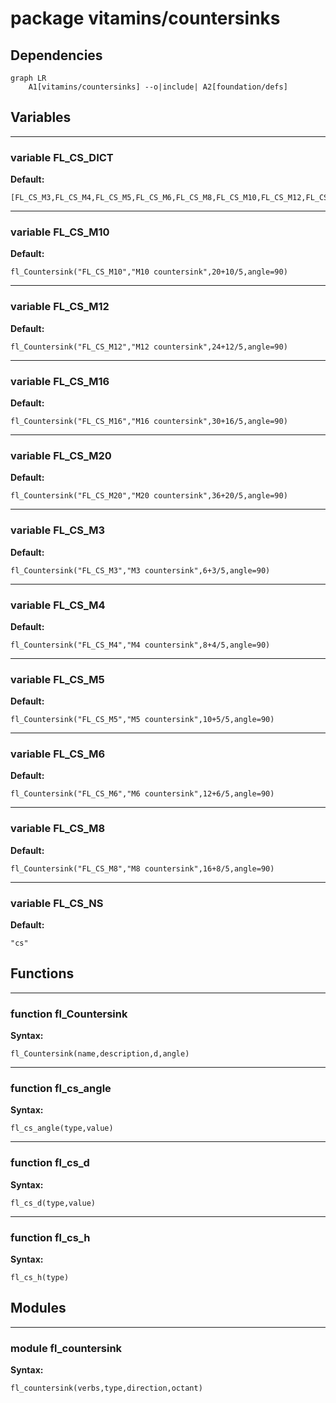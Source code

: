 # package vitamins/countersinks


## Dependencies

```mermaid
graph LR
    A1[vitamins/countersinks] --o|include| A2[foundation/defs]
```

## Variables


---

### variable FL_CS_DICT

__Default:__

    [FL_CS_M3,FL_CS_M4,FL_CS_M5,FL_CS_M6,FL_CS_M8,FL_CS_M10,FL_CS_M12,FL_CS_M16,FL_CS_M20]

---

### variable FL_CS_M10

__Default:__

    fl_Countersink("FL_CS_M10","M10 countersink",20+10/5,angle=90)

---

### variable FL_CS_M12

__Default:__

    fl_Countersink("FL_CS_M12","M12 countersink",24+12/5,angle=90)

---

### variable FL_CS_M16

__Default:__

    fl_Countersink("FL_CS_M16","M16 countersink",30+16/5,angle=90)

---

### variable FL_CS_M20

__Default:__

    fl_Countersink("FL_CS_M20","M20 countersink",36+20/5,angle=90)

---

### variable FL_CS_M3

__Default:__

    fl_Countersink("FL_CS_M3","M3 countersink",6+3/5,angle=90)

---

### variable FL_CS_M4

__Default:__

    fl_Countersink("FL_CS_M4","M4 countersink",8+4/5,angle=90)

---

### variable FL_CS_M5

__Default:__

    fl_Countersink("FL_CS_M5","M5 countersink",10+5/5,angle=90)

---

### variable FL_CS_M6

__Default:__

    fl_Countersink("FL_CS_M6","M6 countersink",12+6/5,angle=90)

---

### variable FL_CS_M8

__Default:__

    fl_Countersink("FL_CS_M8","M8 countersink",16+8/5,angle=90)

---

### variable FL_CS_NS

__Default:__

    "cs"

## Functions


---

### function fl_Countersink

__Syntax:__

    fl_Countersink(name,description,d,angle)

---

### function fl_cs_angle

__Syntax:__

    fl_cs_angle(type,value)

---

### function fl_cs_d

__Syntax:__

    fl_cs_d(type,value)

---

### function fl_cs_h

__Syntax:__

    fl_cs_h(type)

## Modules


---

### module fl_countersink

__Syntax:__

    fl_countersink(verbs,type,direction,octant)

